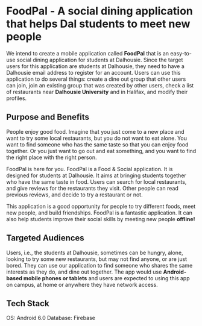 # FoodPal - A social dining application that helps Dal students to meet new people

We intend to create a mobile application called **FoodPal** that is an easy-to-use social dining application for students at Dalhousie. Since the target users for this application are students at Dalhousie, they need to have a Dalhousie email address to register for an account. Users can use this application to do several things: create a dine out group that other users can join, join an existing group that was created by other users, check a list of restaurants near **Dalhousie University** and in Halifax, and modify their profiles.

## Purpose and Benefits

People enjoy good food. Imagine that you just come to a new place and want to try some local restaurants, but you do not want to eat alone. You want to find someone who has the same taste so that you can enjoy food together. Or you just want to go out and eat something, and you want to find the right place with the right person.

FoodPal is here for you. FoodPal is a Food & Social application. It is designed for students at Dalhousie. It aims at bringing students together who have the same taste in food. Users can search for local restaurants, and give reviews for the restaurants they visit. Other people can read previous reviews, and decide to try a restaurant or not.

This application is a good opportunity for people to try different foods, meet new people, and build friendships. FoodPal is a fantastic application. It can also help students improve their social skills by meeting new people **offline!**

## Targeted Audiences

Users, i.e., the students at Dalhousie, sometimes can be hungry, alone, looking to try some new restaurants, but may not find anyone, or are just bored. They can use our application to find someone who shares the same interests as they do, and dine out together. The app would use **Android-based mobile phones or tablets** and users are expected to using this app on campus, at home or anywhere they have network access.

## Tech Stack

OS: Android 6.0
Database: Firebase
